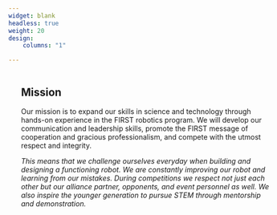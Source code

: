 ```yaml
---
widget: blank
headless: true
weight: 20
design:
    columns: "1"

---
```


<div>
<div style="float: left; padding-left: 5%; width: 100%;">

## Mission

Our mission is to expand our skills in science and technology through hands-on experience in the FIRST robotics program. We will develop our communication and leadership skills, promote the FIRST message of cooperation and gracious professionalism, and compete with the utmost respect and integrity.

  

_This means that we challenge ourselves everyday when building and designing a functioning robot. We are constantly improving our robot and learning from our mistakes. During competitions we respect not just each other but our alliance partner, opponents, and event personnel as well. We also inspire the younger generation to pursue STEM through mentorship and demonstration._

</div>
<div style="float: left; width: 40%">




</div>
</div>



